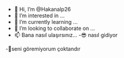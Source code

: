 - 👋 Hi, I’m @Hakanalp26
- 👀 I’m interested in ...
- 🌱 I’m currently learning ...
- 💞️ I’m looking to collaborate on ...
- 📫 Bana nasıl ulaşırsınız...
-😎 nasıl gidiyor 
<!---
Hakanalp26/Hakanalp26 is a ✨ special ✨ repository because its `README.md` (this file) appears on your GitHub profile.
You can click the Preview link to take a look at your changes.
--->
-👻seni göremiyorum çoktandır 
